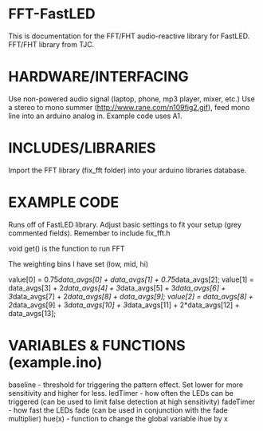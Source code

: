 FFT-FastLED
===========

This is documentation for the FFT/FHT audio-reactive library for FastLED.
FFT/FHT library from TJC.

HARDWARE/INTERFACING
====================

Use non-powered audio signal (laptop, phone, mp3 player, mixer, etc.)
Use a stereo to mono summer (http://www.rane.com/n109fig2.gif), feed mono line into an arduino analog in. Example code uses A1.

INCLUDES/LIBRARIES
==================

Import the FFT library (fix_fft folder) into your arduino libraries database.

EXAMPLE CODE
============

Runs off of FastLED library. Adjust basic settings to fit your setup (grey commented fields).
Remember to include fix_fft.h

void get() is the function to run FFT

The weighting bins I have set (low, mid, hi)

  value[0] = 0.75*data_avgs[0] + data_avgs[1] + 0.75*data_avgs[2];
  value[1] = data_avgs[3] + 2*data_avgs[4] + 3*data_avgs[5] + 3*data_avgs[6] + 3*data_avgs[7] + 2*data_avgs[8] + data_avgs[9];
  value[2] = data_avgs[8] + 2*data_avgs[9] + 3*data_avgs[10] + 3*data_avgs[11] + 2*data_avgs[12] + data_avgs[13];

VARIABLES & FUNCTIONS (example.ino)
=======================

baseline - threshold for triggering the pattern effect. Set lower for more sensitivity and higher for less.
ledTimer - how often the LEDs can be triggered (can be used to limit false detection at high sensitivity)
fadeTimer - how fast the LEDs fade (can be used in conjunction with the fade multiplier)
hue(x) - function to change the global variable ihue by x
